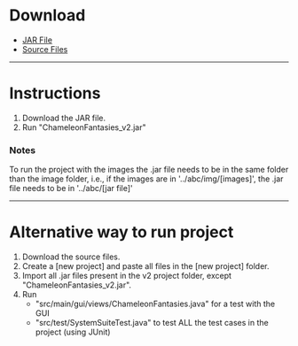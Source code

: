 # Download

* [JAR File](/ChameleonFantasies_v2.jar)
* [Source Files](/v2.zip)

---

# Instructions

1. Download the JAR file.
2. Run "ChameleonFantasies_v2.jar"

### Notes

To run the project with the images the .jar file needs to be in the same folder than the image folder, i.e., if the images are in '../abc/img/[images]', the .jar file needs to be in '../abc/[jar file]'

---
# Alternative way to run project

1. Download the source files.
2. Create a [new project] and paste all files in the [new project] folder.
3. Import all .jar files present in the v2 project folder, except "ChameleonFantasies_v2.jar".
4. Run
   * "src/main/gui/views/ChameleonFantasies.java" for a test with the GUI
   * "src/test/SystemSuiteTest.java" to test ALL the test cases in the project (using JUnit)
